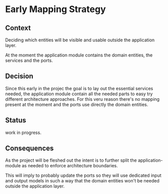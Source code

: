 # Early Mapping Strategy

## Context

Deciding which entities will be visible and usable outside the application layer.

At the moment the application module contains the domain entities, the services and the ports.

## Decision

Since this early in the projec the goal is to lay out the essential services needed, the application module contain all the needed parts to easy try different architecture approaches. For this veru reason there's no mapping present at the moment and the ports use directly the domain entities.

## Status

work in progress.

## Consequences

As the project will be fleshed out the intent is to further split the application-module as needed to enforce architecture boundaries.

This will imply to probably update the ports so they will use dedicated input and output models in such a way that the domain entities won't be needed outside the application layer.